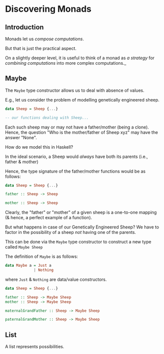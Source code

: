 # Discovering Monads

## Introduction

Monads let us _compose computations_.

But that is just the practical aspect.

On a slightly deeper level, it is useful to think of a monad as _a strategy_ for _combining computations_ into more complex computations._



## Maybe

The `Maybe` type constructor allows us to deal with absence of values.

E.g., let us consider the problem of modelling genetically engineered sheep. 

``` haskell
data Sheep = Sheep {...}

-- our functions dealing with Sheep...
```

Each such sheep may or may not have a father/mother (being a clone).
Hence, the question "Who is the mother/father of Sheep xyz" may have the answer "None".

How do we model this in Haskell?

In the ideal scenario, a Sheep would *always* have both its parents (i.e., father & mother)

Hence, the type signature of the father/mother functions would be as follows:

``` haskell
data Sheep = Sheep {...}

father :: Sheep -> Sheep

mother :: Sheep -> Sheep

```

Clearly, the "father" or "mother" of a given sheep is a one-to-one mapping (& hence, a perfect example of a function).

But what happens in case of our Genetically Engineered Sheep?
We have to factor in the possibility of a sheep *not* having one of the parents.

This can be done via the `Maybe` type constructor to construct a new type called `Maybe Sheep`

The definition of `Maybe` is as follows:

``` haskell
data Maybe a = Just a 
	         | Nothing
```

where `Just` & `Nothing` are data/value constructors.

``` haskell
data Sheep = Sheep {...}

father :: Sheep -> Maybe Sheep
mother :: Sheep -> Maybe Sheep

maternalGrandFather :: Sheep -> Maybe Sheep

paternalGrandMother :: Sheep -> Maybe Sheep

```

## List 

A list represents possibilities.

``` haskell

```
